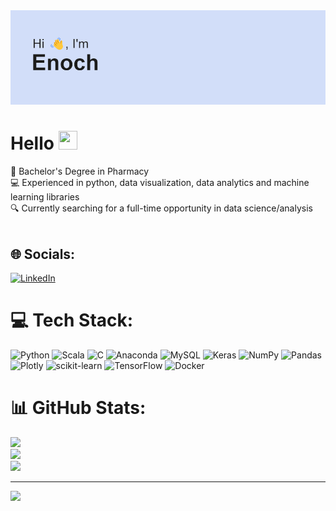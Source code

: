 <img src="https://github.com/enochloy/enochloy/blob/main/banner.png" alt="Banner that says Enoch">

# Hello <img src="https://raw.githubusercontent.com/MartinHeinz/MartinHeinz/master/wave.gif" width="30px" height="30px" />

💊 Bachelor's Degree in Pharmacy<br>
💻 Experienced in python, data visualization, data analytics and machine learning libraries<br>
🔍 Currently searching for a full-time opportunity in data science/analysis<br><br>

## 🌐 Socials:
[![LinkedIn](https://img.shields.io/badge/LinkedIn-%230077B5.svg?logo=linkedin&logoColor=white)](https://linkedin.com/in/enoch-loy) 

# 💻 Tech Stack:
![Python](https://img.shields.io/badge/python-3670A0?style=for-the-badge&logo=python&logoColor=ffdd54) ![Scala](https://img.shields.io/badge/scala-%23DC322F.svg?style=for-the-badge&logo=scala&logoColor=white) ![C](https://img.shields.io/badge/c-%2300599C.svg?style=for-the-badge&logo=c&logoColor=white) ![Anaconda](https://img.shields.io/badge/Anaconda-%2344A833.svg?style=for-the-badge&logo=anaconda&logoColor=white) ![MySQL](https://img.shields.io/badge/mysql-%2300f.svg?style=for-the-badge&logo=mysql&logoColor=white) ![Keras](https://img.shields.io/badge/Keras-%23D00000.svg?style=for-the-badge&logo=Keras&logoColor=white) ![NumPy](https://img.shields.io/badge/numpy-%23013243.svg?style=for-the-badge&logo=numpy&logoColor=white) ![Pandas](https://img.shields.io/badge/pandas-%23150458.svg?style=for-the-badge&logo=pandas&logoColor=white) ![Plotly](https://img.shields.io/badge/Plotly-%233F4F75.svg?style=for-the-badge&logo=plotly&logoColor=white) ![scikit-learn](https://img.shields.io/badge/scikit--learn-%23F7931E.svg?style=for-the-badge&logo=scikit-learn&logoColor=white) ![TensorFlow](https://img.shields.io/badge/TensorFlow-%23FF6F00.svg?style=for-the-badge&logo=TensorFlow&logoColor=white) ![Docker](https://img.shields.io/badge/docker-%230db7ed.svg?style=for-the-badge&logo=docker&logoColor=white)

# 📊 GitHub Stats:
![](https://github-readme-stats.vercel.app/api?username=enochloy&theme=default&hide_border=false&include_all_commits=false&count_private=false)<br/>
![](https://github-readme-streak-stats.herokuapp.com/?user=enochloy&theme=default&hide_border=false)<br/>
![](https://github-readme-stats.vercel.app/api/top-langs/?username=enochloy&theme=default&hide_border=false&include_all_commits=false&count_private=false&layout=compact)

---
[![](https://visitcount.itsvg.in/api?id=enochloy&icon=1&color=0)](https://visitcount.itsvg.in)

<!-- Proudly created with GPRM ( https://gprm.itsvg.in ) -->
